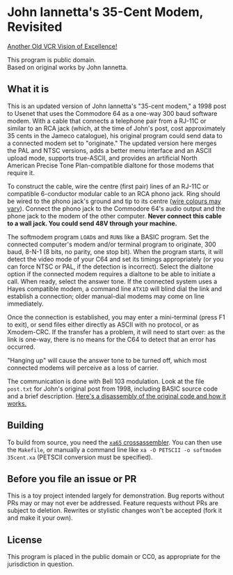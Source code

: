 # John Iannetta's 35-Cent Modem, Revisited

[Another Old VCR Vision of Excellence!](https://oldvcr.blogspot.com/2025/01/the-35-cent-commodore-64-softmodem.html)

This program is public domain.  
Based on original works by John Iannetta.

## What it is

This is an updated version of John Iannetta's "35-cent modem," a 1998 post to Usenet that uses the Commodore 64 as a one-way 300 baud software modem. With a cable that connects a telephone pair from a RJ-11C or similar to an RCA jack (which, at the time of John's post, cost approximately 35 cents in the Jameco catalogue), his original program could send data to a connected modem set to "originate." The updated version here merges the PAL and NTSC versions, adds a better menu interface and an ASCII upload mode, supports true-ASCII, and provides an artificial North American Precise Tone Plan-compatible dialtone for those modems that require it.

To construct the cable, wire the centre (first pair) lines of an RJ-11C or compatible 6-conductor modular cable to an RCA phono jack. Ring should be wired to the phono jack's ground and tip to its centre ([wire colours may vary](https://en.wikipedia.org/wiki/Registered_jack#RJ11)). Connect the phono jack to the Commodore 64's audio output and the phone jack to the modem of the other computer. **Never connect this cable to a wall jack. You could send 48V through your machine.**

The softmodem program `LOAD`s and `RUN`s like a BASIC program. Set the connected computer's modem and/or terminal program to originate, 300 baud, 8-N-1 (8 bits, no parity, one stop bit). When the program starts, it will detect the video mode of your C64 and set its timings appropriately (or you can force NTSC or PAL, if the detection is incorrect). Select the dialtone option if the connected modem requires a dialtone to be able to initiate a call. When ready, select the answer tone. If the connected system uses a Hayes compatible modem, a command line `ATX1D` will blind dial the link and establish a connection; older manual-dial modems may come on line immediately.

Once the connection is established, you may enter a mini-terminal (press F1 to exit), or send files either directly as ASCII with no protocol, or as Xmodem-CRC. If the transfer has a problem, it will need to start over: as the link is one-way, there is no means for the C64 to detect that an error has occurred.

"Hanging up" will cause the answer tone to be turned off, which most connected modems will perceive as a loss of carrier.

The communication is done with Bell 103 modulation. Look at the file `post.txt` for John's original post from 1998, including BASIC source code and a brief description. [Here's a disassembly of the original code and how it works.](https://oldvcr.blogspot.com/2025/01/the-35-cent-commodore-64-softmodem.html)

## Building

To build from source, you need the [`xa65` crossassembler](http://www.floodgap.com/retrotech/xa/). You can then use the `Makefile`, or manually a command line like `xa -O PETSCII -o softmodem 35cent.xa` (PETSCII conversion must be specified).

## Before you file an issue or PR

This is a toy project intended largely for demonstration. Bug reports without PRs may or may not ever be addressed. Feature requests without PRs are subject to deletion. Rewrites or stylistic changes won't be accepted (fork it and make it your own).

## License

This program is placed in the public domain or CC0, as appropriate for the jurisdiction in question.

